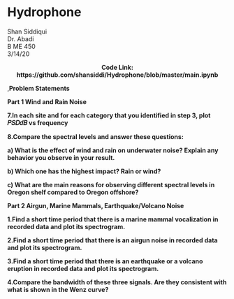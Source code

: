 # Hydrophone

Shan Siddiqui<br/>
Dr. Abadi <br/>
B ME 450<br />
3/14/20<br/>

<p align="center">
<b>Code Link: https://github.com/shansiddi/Hydrophone/blob/master/main.ipynb</b><br>

,<b>Problem Statements<b/><br/>

Part 1 Wind and Rain Noise<br/>

  7.In each site and for each category that you identified in step 3, plot 𝑃𝑆𝐷𝑑𝐵 vs frequency<br/>

  8.Compare the spectral levels and answer these questions:<br/>

  a) What is the effect of wind and rain on underwater noise? Explain any behavior you observe in your result.<br/>

  b) Which one has the highest impact? Rain or wind?<br/>

  c) What are the main reasons for observing different spectral levels in Oregon shelf compared to Oregon offshore?<br/>

Part 2 Airgun, Marine Mammals, Earthquake/Volcano Noise<br/>

  1.Find a short time period that there is a marine mammal vocalization in recorded data and plot its spectrogram.<br/>

  2.Find a short time period that there is an airgun noise in recorded data and plot its spectrogram.<br/>

  3.Find a short time period that there is an earthquake or a volcano eruption in recorded data and plot its spectrogram.<br/>

  4.Compare the bandwidth of these three signals. Are they consistent with what is shown in the Wenz curve?<br/>
